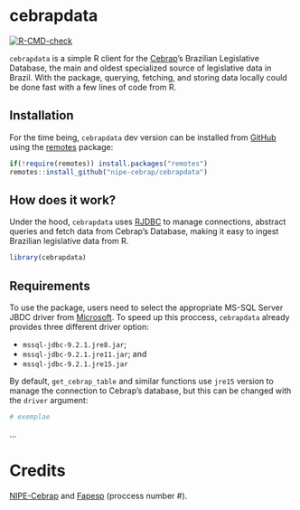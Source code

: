 
<!-- README.md is generated from README.Rmd. Please edit that file -->

# cebrapdata

<!-- badges: start -->

[![R-CMD-check](https://github.com/nipe-cebrap/cebrapdata/workflows/R-CMD-check/badge.svg)](https://github.com/nipe-cebrap/cebrapdata/actions)
<!-- badges: end -->

`cebrapdata` is a simple R client for the
[Cebrap](https://cebrap.org.br/)’s Brazilian Legislative Database, the
main and oldest specialized source of legislative data in Brazil. With
the package, querying, fetching, and storing data locally could be done
fast with a few lines of code from R.

## Installation

For the time being, `cebrapdata` dev version can be installed from
[GitHub](https://github.com/) using the
[remotes](https://cran.r-project.org/web/packages/remotes/index.html)
package:

``` r
if(!require(remotes)) install.packages("remotes")
remotes::install_github("nipe-cebrap/cebrapdata")
```

## How does it work?

Under the hood, `cebrapdata` uses
[RJDBC](https://cran.r-project.org/web/packages/RJDBC/index.html) to
manage connections, abstract queries and fetch data from Cebrap’s
Database, making it easy to ingest Brazilian legislative data from R.

``` r
library(cebrapdata)
```

## Requirements

To use the package, users need to select the appropriate MS-SQL Server
JBDC driver from
[Microsoft](https://docs.microsoft.com/pt-br/sql/connect/jdbc/download-microsoft-jdbc-driver-for-sql-server?view=sql-server-ver15).
To speed up this proccess, `cebrapdata` already provides three different
driver option:

-   `mssql-jdbc-9.2.1.jre8.jar`;
-   `mssql-jdbc-9.2.1.jre11.jar`; and
-   `mssql-jdbc-9.2.1.jre15.jar`

By default, `get_cebrap_table` and similar functions use `jre15` version
to manage the connection to Cebrap’s database, but this can be changed
with the `driver` argument:

``` r
# exemplae
```

…

# Credits

[NIPE-Cebrap](https://cebrap.org.br/nucleos/nucleo-instituicoes-politicas-e-eleicoes/)
and [Fapesp](https://fapesp.br/) (proccess number \#).

